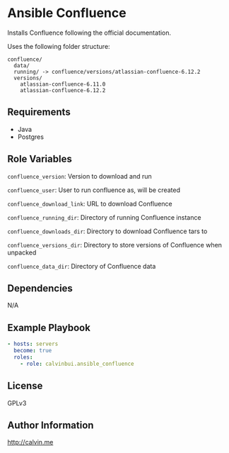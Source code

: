 # Ansible Confluence

Installs Confluence following the official documentation.

Uses the following folder structure:

```
confluence/
  data/
  running/ -> confluence/versions/atlassian-confluence-6.12.2
  versions/
    atlassian-confluence-6.11.0
    atlassian-confluence-6.12.2
```

##  Requirements

- Java
- Postgres

## Role Variables

`confluence_version`: Version to download and run

`confluence_user`: User to run confluence as, will be created

`confluence_download_link`: URL to download Confluence

`confluence_running_dir`:  Directory of running Confluence instance

`confluence_downloads_dir`: Directory to download Confluence tars to

`confluence_versions_dir`: Directory to store versions of Confluence when unpacked

`confluence_data_dir`: Directory of Confluence data

## Dependencies

N/A

## Example Playbook

```yaml
- hosts: servers
  become: true
  roles:
    - role: calvinbui.ansible_confluence
```

## License

GPLv3

## Author Information

http://calvin.me
